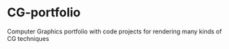 # CG-portfolio
Computer Graphics portfolio with code projects for rendering many kinds of CG techniques
